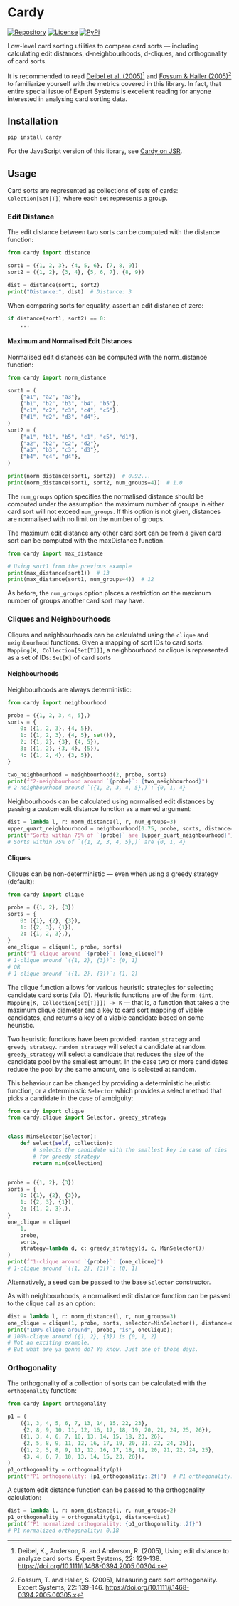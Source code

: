 # Cardy

[![Repository](https://img.shields.io/badge/jamesansley%2Fcardy-102335?logo=codeberg&labelColor=07121A)](https://codeberg.org/jamesansley/cardy)
[![License](https://img.shields.io/badge/Apache--2.0-002d00?label=license)](https://codeberg.org/jamesansley/cardy/src/branch/main/LICENSE)
[![PyPi](https://img.shields.io/pypi/v/cardy?label=PyPi&labelColor=%23ffd343&color=%230073b7)](https://pypi.org/project/cardy/)

Low-level card sorting utilities to compare card sorts — including calculating
edit distances, d-neighbourhoods, d-cliques, and orthogonality of card sorts.

It is recommended to read
[Deibel et al. (2005)](https://doi.org/10.1111/j.1468-0394.2005.00304.x)[^1]
and [Fossum & Haller (2005)](https://doi.org/10.1111/j.1468-0394.2005.00305.x)[^2]
to familiarize yourself with the metrics covered in this library. In fact, that
entire special issue of Expert Systems is excellent reading for anyone
interested in analysing card sorting data.

## Installation

```bash
pip install cardy
```

For the JavaScript version of this library,
see [Cardy on JSR](https://jsr.io/@ansley/cardy).

## Usage

Card sorts are represented as collections of sets of cards: `Colection[Set[T]]`
where each set represents a group.

### Edit Distance

The edit distance between two sorts can be computed with the distance function:

```python
from cardy import distance

sort1 = ({1, 2, 3}, {4, 5, 6}, {7, 8, 9})
sort2 = ({1, 2}, {3, 4}, {5, 6, 7}, {8, 9})

dist = distance(sort1, sort2)
print("Distance:", dist)  # Distance: 3
```

When comparing sorts for equality, assert an edit distance of zero:

```python
if distance(sort1, sort2) == 0:
    ...
```

#### Maximum and Normalised Edit Distances

Normalised edit distances can be computed with the norm_distance function:

```python
from cardy import norm_distance

sort1 = (
    {"a1", "a2", "a3"},
    {"b1", "b2", "b3", "b4", "b5"},
    {"c1", "c2", "c3", "c4", "c5"},
    {"d1", "d2", "d3", "d4"},
)
sort2 = (
    {"a1", "b1", "b5", "c1", "c5", "d1"},
    {"a2", "b2", "c2", "d2"},
    {"a3", "b3", "c3", "d3"},
    {"b4", "c4", "d4"},
)

print(norm_distance(sort1, sort2))  # 0.92...
print(norm_distance(sort1, sort2, num_groups=4))  # 1.0
```

The `num_groups` option specifies the normalised distance should be computed
under the assumption the maximum number of groups in either card sort will not
exceed `num_groups`. If this option is not given, distances are normalised with
no limit on the number of groups.

The maximum edit distance any other card sort can be from a given card sort can
be computed with the maxDistance function.

```python
from cardy import max_distance

# Using sort1 from the previous example
print(max_distance(sort1))  # 13
print(max_distance(sort1, num_groups=4))  # 12
```

As before, the `num_groups` option places a restriction on the maximum number of
groups another card sort may have.

### Cliques and Neighbourhoods

Cliques and neighbourhoods can be calculated using the `clique`
and `neighbourhood` functions. Given a mapping of sort IDs to card sorts:
`Mapping[K, Collection[Set[T]]]`, a neighbourhood or clique is represented as a
set of IDs: `Set[K]` of card sorts

#### Neighbourhoods

Neighbourhoods are always deterministic:

```python
from cardy import neighbourhood

probe = ({1, 2, 3, 4, 5},)
sorts = {
    0: ({1, 2, 3}, {4, 5}),
    1: ({1, 2, 3}, {4, 5}, set()),
    2: ({1, 2}, {3}, {4, 5}),
    3: ({1, 2}, {3, 4}, {5}),
    4: ({1, 2, 4}, {3, 5}),
}

two_neighbourhood = neighbourhood(2, probe, sorts)
print(f"2-neighbourhood around `{probe}`: {two_neighbourhood}")
# 2-neighbourhood around `({1, 2, 3, 4, 5},)`: {0, 1, 4}
```

Neighbourhoods can be calculated using normalised edit distances by passing a
custom edit distance function as a named argument:

```python
dist = lambda l, r: norm_distance(l, r, num_groups=3)
upper_quart_neighbourhood = neighbourhood(0.75, probe, sorts, distance=dist)
print(f"Sorts within 75% of `{probe}` are {upper_quart_neighbourhood}")
# Sorts within 75% of `({1, 2, 3, 4, 5},)` are {0, 1, 4}
```

#### Cliques

Cliques can be non-deterministic — even when using a greedy strategy (default):

```python
from cardy import clique

probe = ({1, 2}, {3})
sorts = {
    0: ({1}, {2}, {3}),
    1: ({2, 3}, {1}),
    2: ({1, 2, 3},),
}
one_clique = clique(1, probe, sorts)
print(f"1-clique around `{probe}`: {one_clique}")
# 1-clique around `({1, 2}, {3})`: {0, 1}
# OR
# 1-clique around `({1, 2}, {3})`: {1, 2}
```

The clique function allows for various heuristic strategies for selecting
candidate card sorts (via ID). Heuristic functions are of the form:
`(int, Mapping[K, Collection[Set[T]]]) -> K` — that is, a function that takes a
the maximum clique diameter and a key to card sort mapping of viable candidates,
and returns a key of a viable candidate based on some heuristic.

Two heuristic functions have been provided: `random_strategy` and
`greedy_strategy`. `random_strategy` will select a candidate at random.
`greedy_strategy` will select a candidate that reduces the size of the candidate
pool by the smallest amount. In the case two or more candidates reduce the pool
by the same amount, one is selected at random.

This behaviour can be changed by providing a deterministic heuristic function,
or a deterministic `Selector` which provides a select method that picks a
candidate in the case of ambiguity:

```python
from cardy import clique
from cardy.clique import Selector, greedy_strategy


class MinSelector(Selector):
    def select(self, collection):
        # selects the candidate with the smallest key in case of ties
        # for greedy strategy
        return min(collection)


probe = ({1, 2}, {3})
sorts = {
    0: ({1}, {2}, {3}),
    1: ({2, 3}, {1}),
    2: ({1, 2, 3},),
}
one_clique = clique(
    1,
    probe,
    sorts,
    strategy=lambda d, c: greedy_strategy(d, c, MinSelector())
)
print(f"1-clique around `{probe}`: {one_clique}")
# 1-clique around `({1, 2}, {3})`: {0, 1}
```

Alternatively, a seed can be passed to the base `Selector` constructor.

As with neighbourhoods, a normalised edit distance function can be passed to the
clique call as an option:

```python
dist = lambda l, r: norm_distance(l, r, num_groups=3)
one_clique = clique(1, probe, sorts, selector=MinSelector(), distance=dist)
print("100%-clique around", probe, "is", oneClique);
# 100%-clique around ({1, 2}, {3}) is {0, 1, 2}
# Not an exciting example.
# But what are ya gonna do? Ya know. Just one of those days.
```

### Orthogonality

The orthogonality of a collection of sorts can be calculated with the
`orthogonality` function:

```python
from cardy import orthogonality

p1 = (
    ({1, 3, 4, 5, 6, 7, 13, 14, 15, 22, 23},
     {2, 8, 9, 10, 11, 12, 16, 17, 18, 19, 20, 21, 24, 25, 26}),
    ({1, 3, 4, 6, 7, 10, 13, 14, 15, 18, 23, 26},
     {2, 5, 8, 9, 11, 12, 16, 17, 19, 20, 21, 22, 24, 25}),
    ({1, 2, 5, 8, 9, 11, 12, 16, 17, 18, 19, 20, 21, 22, 24, 25},
     {3, 4, 6, 7, 10, 13, 14, 15, 23, 26}),
)
p1_orthogonality = orthogonality(p1)
print(f"P1 orthogonality: {p1_orthogonality:.2f}")  # P1 orthogonality: 2.33
```

A custom edit distance function can be passed to the orthogonality calculation:

```python
dist = lambda l, r: norm_distance(l, r, num_groups=2)
p1_orthogonality = orthogonality(p1, distance=dist)
print(f"P1 normalized orthogonality: {p1_orthogonality:.2f}") 
# P1 normalized orthogonality: 0.18
```

[^1]: Deibel, K., Anderson, R. and Anderson, R. (2005), Using edit distance to
analyze card sorts. Expert Systems, 22: 129-138.
https://doi.org/10.1111/j.1468-0394.2005.00304.x

[^2]: Fossum, T. and Haller, S. (2005), Measuring card sort orthogonality.
Expert Systems, 22: 139-146. https://doi.org/10.1111/j.1468-0394.2005.00305.x
